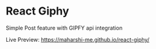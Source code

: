 # React Giphy

Simple Post feature with GIPFY api integration

Live Preview: https://maharshi-me.github.io/react-giphy/
